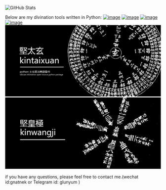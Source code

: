 ![GitHub Stats](https://github-readme-stats.vercel.app/api?username=kentang2017&title_color=9925be&text_color=2596be&bg_color=041014)

Below are my divination tools written in Python:
[![image](https://github.com/kentang2017/ichingshifa/blob/master/pic/iching.png)](https://iching.streamlit.app/)
[![image](https://github.com/kentang2017/kintaiyi/blob/master/pic/Untitled-1.png)](https://kintaiyi.streamlit.app/)
[![image](https://github.com/kentang2017/kinliuren/blob/master/pic/Untitled-33.png)](https://kinliuren.streamlit.app/)
[![image](https://github.com/kentang2017/kinqimen/blob/master/pic/Untitled-22.png)](https://kinqimen.streamlit.app/)
[![image](https://github.com/kentang2017/taixuanshifa/blob/master/pic/taixuan.png)](https://kintaixuan.streamlit.app/)
[![image](https://github.com/kentang2017/kinwangji/blob/main/pic/kwj.png)](https://kinwangji.streamlit.app/)



if you have any questions, please feel free to contact me.(wechat id:gnatnek or Telegram id: glunyum )

<!--
**kentang2017/kentang2017** is a ✨ _special_ ✨ repository because its `README.md` (this file) appears on your GitHub profile.

Here are some ideas to get you started:

- 🔭 I’m currently working on ...
- 🌱 I’m currently learning ...
- 👯 I’m looking to collaborate on ...
- 🤔 I’m looking for help with ...
- 💬 Ask me about ...
- 📫 How to reach me: ...
- 😄 Pronouns: ...
- ⚡ Fun fact: ...
-->
